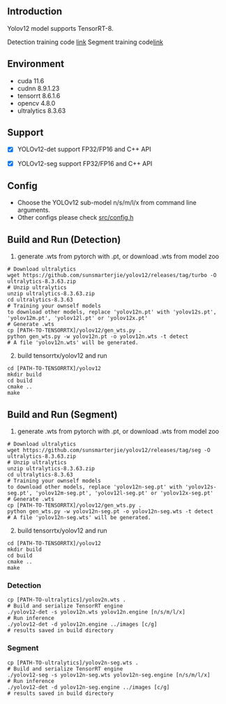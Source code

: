 ## Introduction

Yolov12 model supports TensorRT-8.

Detection training code [link](https://github.com/sunsmarterjie/yolov12/releases/tag/turbo)
Segment training code[link](https://github.com/sunsmarterjie/yolov12/releases/tag/seg)

## Environment

* cuda 11.6
* cudnn 8.9.1.23
* tensorrt 8.6.1.6
* opencv 4.8.0
* ultralytics 8.3.63

## Support

* [x] YOLOv12-det support FP32/FP16 and C++ API
* [x] YOLOv12-seg support FP32/FP16 and C++ API


## Config

* Choose the YOLOv12 sub-model n/s/m/l/x from command line arguments.
* Other configs please check [src/config.h](src/config.h)

## Build and Run (Detection)

1. generate .wts from pytorch with .pt, or download .wts from model zoo

```shell
# Download ultralytics
wget https://github.com/sunsmarterjie/yolov12/releases/tag/turbo -O ultralytics-8.3.63.zip
# Unzip ultralytics
unzip ultralytics-8.3.63.zip
cd ultralytics-8.3.63
# Training your ownself models
to download other models, replace 'yolov12n.pt' with 'yolov12s.pt', 'yolov12m.pt', 'yolov12l.pt' or 'yolov12x.pt'
# Generate .wts
cp [PATH-TO-TENSORRTX]/yolov12/gen_wts.py .
python gen_wts.py -w yolov12n.pt -o yolov12n.wts -t detect
# A file 'yolov12n.wts' will be generated.
```

2. build tensorrtx/yolov12 and run
```shell
cd [PATH-TO-TENSORRTX]/yolov12
mkdir build
cd build
cmake ..
make
```



## Build and Run (Segment)

1. generate .wts from pytorch with .pt, or download .wts from model zoo

```shell
# Download ultralytics
wget https://github.com/sunsmarterjie/yolov12/releases/tag/seg -O ultralytics-8.3.63.zip
# Unzip ultralytics
unzip ultralytics-8.3.63.zip
cd ultralytics-8.3.63
# Training your ownself models
to download other models, replace 'yolov12n-seg.pt' with 'yolov12s-seg.pt', 'yolov12m-seg.pt', 'yolov12l-seg.pt' or 'yolov12x-seg.pt'
# Generate .wts
cp [PATH-TO-TENSORRTX]/yolov12/gen_wts.py .
python gen_wts.py -w yolov12n-seg.pt -o yolov12n-seg.wts -t detect
# A file 'yolov12n-seg.wts' will be generated.
```

2. build tensorrtx/yolov12 and run
```shell
cd [PATH-TO-TENSORRTX]/yolov12
mkdir build
cd build
cmake ..
make
```

### Detection
```shell
cp [PATH-TO-ultralytics]/yolov2n.wts .
# Build and serialize TensorRT engine
./yolov12-det -s yolov12n.wts yolov12n.engine [n/s/m/l/x]
# Run inference
./yolov12-det -d yolov12n.engine ../images [c/g]
# results saved in build directory
```



### Segment
```shell
cp [PATH-TO-ultralytics]/yolov2n-seg.wts .
# Build and serialize TensorRT engine
./yolov12-seg -s yolov12n-seg.wts yolov12n-seg.engine [n/s/m/l/x]
# Run inference
./yolov12-det -d yolov12n-seg.engine ../images [c/g]
# results saved in build directory
```

